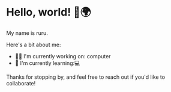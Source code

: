 # Hello, world! 👋🌍

My name is ruru.

Here's a bit about me:

- 👩‍💻 I'm currently working on: computer
- 🌱 I'm currently learning:💻



Thanks for stopping by, and feel free to reach out if you'd like to collaborate!
